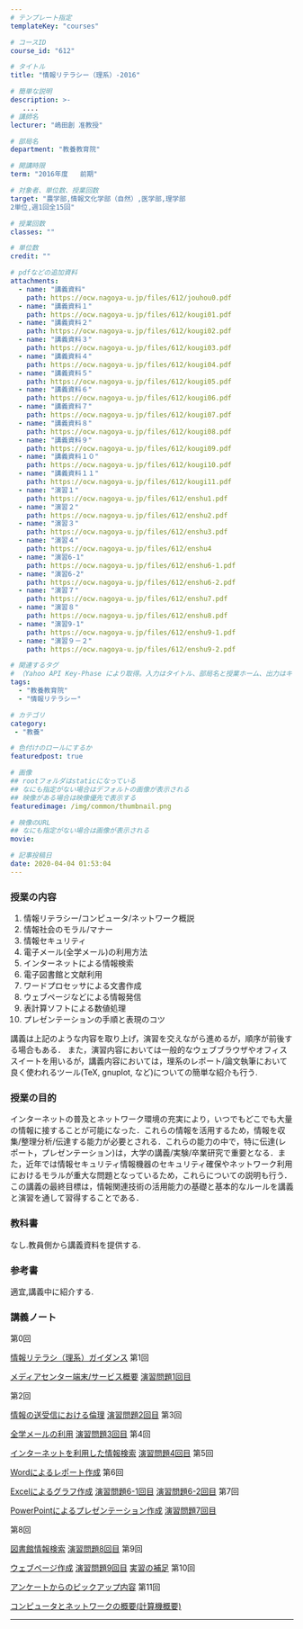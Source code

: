 ```yaml
---
# テンプレート指定
templateKey: "courses"

# コースID
course_id: "612"

# タイトル
title: "情報リテラシー（理系）-2016"

# 簡単な説明
description: >-
   ....
# 講師名
lecturer: "嶋田創 准教授"

# 部局名
department: "教養教育院"

# 開講時限
term: "2016年度	前期"

# 対象者、単位数、授業回数
target: "農学部,情報文化学部（自然）,医学部,理学部
2単位,週1回全15回"

# 授業回数
classes: ""

# 単位数
credit: ""

# pdfなどの追加資料
attachments:
  - name: "講義資料" 
    path: https://ocw.nagoya-u.jp/files/612/jouhou0.pdf
  - name: "講義資料１" 
    path: https://ocw.nagoya-u.jp/files/612/kougi01.pdf
  - name: "講義資料２" 
    path: https://ocw.nagoya-u.jp/files/612/kougi02.pdf
  - name: "講義資料３" 
    path: https://ocw.nagoya-u.jp/files/612/kougi03.pdf
  - name: "講義資料４" 
    path: https://ocw.nagoya-u.jp/files/612/kougi04.pdf
  - name: "講義資料５" 
    path: https://ocw.nagoya-u.jp/files/612/kougi05.pdf
  - name: "講義資料６" 
    path: https://ocw.nagoya-u.jp/files/612/kougi06.pdf
  - name: "講義資料７" 
    path: https://ocw.nagoya-u.jp/files/612/kougi07.pdf
  - name: "講義資料８" 
    path: https://ocw.nagoya-u.jp/files/612/kougi08.pdf
  - name: "講義資料９" 
    path: https://ocw.nagoya-u.jp/files/612/kougi09.pdf
  - name: "講義資料１０" 
    path: https://ocw.nagoya-u.jp/files/612/kougi10.pdf
  - name: "講義資料１１" 
    path: https://ocw.nagoya-u.jp/files/612/kougi11.pdf
  - name: "演習１" 
    path: https://ocw.nagoya-u.jp/files/612/enshu1.pdf
  - name: "演習２" 
    path: https://ocw.nagoya-u.jp/files/612/enshu2.pdf
  - name: "演習３" 
    path: https://ocw.nagoya-u.jp/files/612/enshu3.pdf
  - name: "演習４" 
    path: https://ocw.nagoya-u.jp/files/612/enshu4
  - name: "演習6-1" 
    path: https://ocw.nagoya-u.jp/files/612/enshu6-1.pdf
  - name: "演習6-2" 
    path: https://ocw.nagoya-u.jp/files/612/enshu6-2.pdf
  - name: "演習７" 
    path: https://ocw.nagoya-u.jp/files/612/enshu7.pdf
  - name: "演習８" 
    path: https://ocw.nagoya-u.jp/files/612/enshu8.pdf
  - name: "演習9-1" 
    path: https://ocw.nagoya-u.jp/files/612/enshu9-1.pdf
  - name: "演習９－２" 
    path: https://ocw.nagoya-u.jp/files/612/enshu9-2.pdf

# 関連するタグ
# （Yahoo API Key-Phase により取得。入力はタイトル、部局名と授業ホーム、出力はキーフレーズ（tags））
tags:
  - "教養教育院"
  - "情報リテラシー"

# カテゴリ
category:
 - "教養"

# 色付けのロールにするか
featuredpost: true

# 画像
## rootフォルダはstaticになっている
## なにも指定がない場合はデフォルトの画像が表示される
## 映像がある場合は映像優先で表示する
featuredimage: /img/common/thumbnail.png

# 映像のURL
## なにも指定がない場合は画像が表示される
movie: 

# 記事投稿日
date: 2020-04-04 01:53:04
---
```


### 授業の内容


1. 情報リテラシー/コンピュータ/ネットワーク概説
2. 情報社会のモラル/マナー
3. 情報セキュリティ
4. 電子メール(全学メール)の利用方法
5. インターネットによる情報検索
6. 電子図書館と文献利用
7. ワードプロセッサによる文書作成
8. ウェブページなどによる情報発信
9. 表計算ソフトによる数値処理
10. プレゼンテーションの手順と表現のコツ

講義は上記のような内容を取り上げ，演習を交えながら進めるが，順序が前後する場合もある．
また，演習内容においては一般的なウェブブラウザやオフィススイートを用いるが，講義内容においては，理系のレポート/論文執筆において良く使われるツール(TeX, gnuplot, など)についての簡単な紹介も行う.








### 授業の目的
インターネットの普及とネットワーク環境の充実により，いつでもどこでも大量の情報に接することが可能になった．これらの情報を活用するため，情報を収集/整理分析/伝達する能力が必要とされる．これらの能力の中で，特に伝達(レポート，プレゼンテーション)は，大学の講義/実験/卒業研究で重要となる．また，近年では情報セキュリティ情報機器のセキュリティ確保やネットワーク利用におけるモラルが重大な問題となっているため，これらについての説明も行う．この講義の最終目標は，情報関連技術の活用能力の基礎と基本的なルールを講義と演習を通して習得することである．


### 教科書
なし.教員側から講義資料を提供する.

### 参考書
適宜,講義中に紹介する.








### 講義ノート

第0回

[情報リテラシ（理系）ガイダンス](https://ocw.nagoya-u.jp/files/612/jouhou0.pdf) 
第1回

[メディアセンター端末/サービス概要](https://ocw.nagoya-u.jp/files/612/kougi01.pdf) 
[演習問題1回目](https://ocw.nagoya-u.jp/files/612/enshu1.pdf) 

第2回

[情報の送受信における倫理](https://ocw.nagoya-u.jp/files/612/kougi02.pdf) 
[演習問題2回目](https://ocw.nagoya-u.jp/files/612/enshu2.pdf) 
第3回

[全学メールの利用](https://ocw.nagoya-u.jp/files/612/kougi03.pdf) 
[演習問題3回目](https://ocw.nagoya-u.jp/files/612/enshu3.pdf) 
第4回

[インターネットを利用した情報検索](https://ocw.nagoya-u.jp/files/612/kougi04.pdf) 
[演習問題4回目](https://ocw.nagoya-u.jp/files/612/enshu4) 
第5回

[Wordによるレポート作成](https://ocw.nagoya-u.jp/files/612/kougi05.pdf) 
第6回

[Excelによるグラフ作成](https://ocw.nagoya-u.jp/files/612/kougi06.pdf) 
[演習問題6-1回目](https://ocw.nagoya-u.jp/files/612/enshu6-1.pdf) 
[演習問題6-2回目](https://ocw.nagoya-u.jp/files/612/enshu6-2.pdf) 
第7回

[PowerPointによるプレゼンテーション作成](https://ocw.nagoya-u.jp/files/612/kougi07.pdf) 
[演習問題7回目](https://ocw.nagoya-u.jp/files/612/enshu7.pdf) 

第8回

[図書館情報検索](https://ocw.nagoya-u.jp/files/612/kougi08.pdf) 
[演習問題8回目](https://ocw.nagoya-u.jp/files/612/enshu8.pdf) 
第9回

[ウェブページ作成](https://ocw.nagoya-u.jp/files/612/kougi09.pdf) 
[演習問題9回目](https://ocw.nagoya-u.jp/files/612/enshu9-1.pdf) 
[実習の補足](https://ocw.nagoya-u.jp/files/612/enshu9-2.pdf) 
第10回

[アンケートからのピックアップ内容](https://ocw.nagoya-u.jp/files/612/kougi10.pdf) 
第11回

[コンピュータとネットワークの概要(計算機概要)](https://ocw.nagoya-u.jp/files/612/kougi11.pdf) 










-----